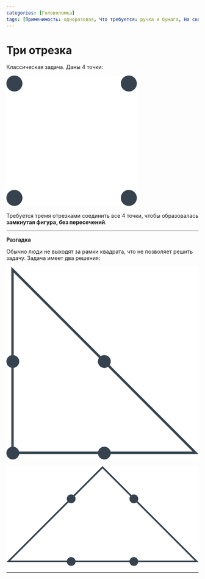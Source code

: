 ```yaml
---
categories: [Головоломка]
tags: [Применимость: одноразовая, Что требуется: ручка и бумага, На сколько людей рассчитано: от 1, Подвижность: нет, Построения]
---
```


# Три отрезка

Классическая задача. Даны 4 точки:

![Рисунок задачи](img/problem.svg)

Требуется тремя отрезками соединить все 4 точки, чтобы образовалась **замкнутая фигура, без пересечений**.

---

**Разгадка** <!-- !details -->

Обычно люди не выходят за рамки квадрата, что не позволяет решить задачу. Задача имеет два решения:

![Первое решение](img/solution_01.svg)

![Второе решение](img/solution_02.svg)

---
